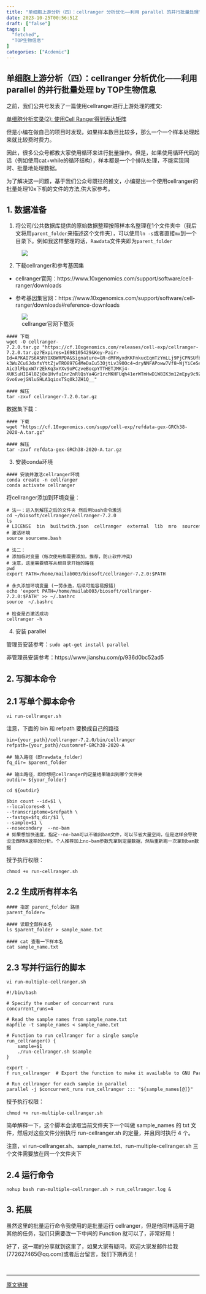 ```yaml
---
title: "单细胞上游分析（四）：cellranger 分析优化——利用 parallel 的并行批量处理"
date: 2023-10-25T00:56:51Z
draft: ["false"]
tags: [
  "fetched",
  "TOP生物信息"
]
categories: ["Acdemic"]
---
```

单细胞上游分析（四）：cellranger 分析优化——利用 parallel 的并行批量处理 by TOP生物信息
------
<div><section data-tool="mdnice编辑器" data-website="https://www.mdnice.com"><p data-tool="mdnice编辑器">之前，我们公共号发表了一篇使用cellranger进行上游处理的推文:</p><p data-tool="mdnice编辑器"><a href="https://mp.weixin.qq.com/s?__biz=MzkzMzE5NTM4NA==&amp;mid=2247483708&amp;idx=2&amp;sn=4a9176132c3aa9c5ea531505ef9e6f96&amp;chksm=c2517a2bf526f33d918215c9fe213c8462bee45780f3800fc28ed512245ff5c1fb2b48e2b6c6&amp;scene=21&amp;cur_album_id=1773112625992646659#wechat_redirect" data-linktype="2">单细胞分析实录(2): 使用Cell Ranger得到表达矩阵</a></p><p data-tool="mdnice编辑器">但是小编在做自己的项目时发现，如果样本数目比较多，那么一个一个样本处理起来就比较费时费力。</p><p data-tool="mdnice编辑器">因此，很多公众号都教大家使用循环来进行批量操作。但是，如果使用循环代码的话（例如使用cat+while的循环结构），样本都是一个个排队处理，不能实现同时、批量地处理数据。</p><p data-tool="mdnice编辑器">为了解决这一问题，基于我们公众号既往的推文，小编提出一个使用cellranger的批量处理10x下机的文件的方法,供大家参考。</p><h1 data-tool="mdnice编辑器"><span></span><span>1. 数据准备</span><span></span></h1><ol data-tool="mdnice编辑器"><li><section>将公司/公共数据库提供的原始数据整理按照样本名整理在1个文件夹中（我后文将用<code>parent_folder</code>来描述这个文件夹），可以使用<code>ln -s</code>或者直接<code>mv</code>到一个目录下。例如我这样整理的话，<code>Rawdata</code>文件夹即为<code>parent_folder</code></section></li></ol><figure data-tool="mdnice编辑器"><img data-ratio="0.3798767967145791" data-src="https://mmbiz.qpic.cn/mmbiz_png/WThoCmvVu2bZjNL5Pag1uX7mYxHeWuIhkibuqlzx4dxt6XKZH6sUmGMBKsZ2B1lm8v1icRF3JY55Kr7Igvy7ic7XA/640?wx_fmt=png" data-type="png" data-w="487" src="https://mmbiz.qpic.cn/mmbiz_png/WThoCmvVu2bZjNL5Pag1uX7mYxHeWuIhkibuqlzx4dxt6XKZH6sUmGMBKsZ2B1lm8v1icRF3JY55Kr7Igvy7ic7XA/640?wx_fmt=png"></figure><ol start="2" data-tool="mdnice编辑器"><li><section>下载cellranger和参考基因集</section></li></ol><ul data-tool="mdnice编辑器"><li><section><p>cellranger官网：https://www.10xgenomics.com/support/software/cell-ranger/downloads</p></section></li><li><section><p>参考基因集官网：https://www.10xgenomics.com/support/software/cell-ranger/downloads#reference-downloads</p></section></li></ul><figure data-tool="mdnice编辑器"><img data-ratio="0.6445283018867924" data-src="https://mmbiz.qpic.cn/mmbiz_png/WThoCmvVu2bZjNL5Pag1uX7mYxHeWuIh7nOaI4qOKmYC9JluNWTmWmOeWEaBEC4YibUku33pOGsicHy3iaZybaOTg/640?wx_fmt=png" data-type="png" data-w="1325" src="https://mmbiz.qpic.cn/mmbiz_png/WThoCmvVu2bZjNL5Pag1uX7mYxHeWuIh7nOaI4qOKmYC9JluNWTmWmOeWEaBEC4YibUku33pOGsicHy3iaZybaOTg/640?wx_fmt=png"><figcaption>cellranger官网下载页</figcaption></figure><pre data-tool="mdnice编辑器"><span></span><code><span>#</span><span><span>### 下载</span></span><br>wget -O cellranger-7.2.0.tar.gz "https://cf.10xgenomics.com/releases/cell-exp/cellranger-7.2.0.tar.gz?Expires=1698105429&amp;Key-Pair-Id=APKAI7S6A5RYOXBWRPDA&amp;Signature=GR~dMFWyxdKKFnkucEqmTzYmLLj9PjCPNSUfbOuOJTQyHp9UIF1PxIOiNmcl3ri2X54k5Bgz-k3WuZCu6JdxfsYttZjwTRO897G4MeDaIu53OjtLv390Oc4~dryNNFAPoww7Vf8~WjYiCeSe5Gmt6I8tWdbk569NCKWMt9Q3-Aic3lFbpxW7r2EkKq3xYXv9oPCzveBocpYTTHETJMKj4-XUKSuHII4l8Zj8e1HvfuInr2nRlQsYa4Gr1rcMKHFUqh41erWTmHwD1W8IK3m12mEpy9c9ZZIkbLCHuNkmNyGYS1wfMuR7yuI-Gvo6vejGNluSHLA1qioxTSq0kJZH1Q__"<br><span><br>#</span><span><span>### 解压</span></span><br>tar -zxvf cellranger-7.2.0.tar.gz<br></code></pre><p data-tool="mdnice编辑器">数据集下载：</p><pre data-tool="mdnice编辑器"><span></span><code><span>#</span><span><span>### 下载</span></span><br>wget "https://cf.10xgenomics.com/supp/cell-exp/refdata-gex-GRCh38-2020-A.tar.gz"<br><span><br>#</span><span><span>### 解压</span></span><br>tar -zxvf refdata-gex-GRCh38-2020-A.tar.gz<br></code></pre><ol start="3" data-tool="mdnice编辑器"><li><section>安装conda环境</section></li></ol><pre data-tool="mdnice编辑器"><span></span><code><span>#</span><span><span>### 安装并激活cellranger环境</span></span><br>conda create -n cellranger<br>conda activate cellranger<br></code></pre><p data-tool="mdnice编辑器">将cellranger添加到环境变量：</p><pre data-tool="mdnice编辑器"><span></span><code><span>#</span><span> 法一：进入到解压之后的文件夹 然后用bash命令激活 </span><br>cd ~/biosoft/cellranger/cellranger-7.2.0<br>ls<br><span>#</span><span> LICENSE  bin  builtwith.json  cellranger  external  lib  mro  sourceme.bash sourceme.csh  target_panels</span><br><span>#</span><span> 激活环境</span><br>source sourceme.bash<br><span><br>#</span><span> 法二：</span><br><span>#</span><span> 添加临时变量（每次使用都需要添加，推荐，防止软件冲突）</span><br><span>#</span><span> 注意，这里需要填写从根目录开始的路径</span><br>pwd<br>export PATH=/home/mailab003/biosoft/cellranger-7.2.0:$PATH<br><span><br>#</span><span> 永久添加环境变量 (一劳永逸，后续可能容易报错)</span><br>echo 'export PATH=/home/mailab003/biosoft/cellranger-7.2.0:$PATH' &gt;&gt; ~/.bashrc<br>source  ~/.bashrc<br><span><br>#</span><span> 检查是否激活成功</span><br>cellranger -h<br></code></pre><ol start="4" data-tool="mdnice编辑器"><li><section>安装 parallel</section></li></ol><p data-tool="mdnice编辑器">管理员安装参考：<code>sudo apt-get install parallel</code></p><p data-tool="mdnice编辑器">非管理员安装参考：https://www.jianshu.com/p/936d0bc52ad5</p><h1 data-tool="mdnice编辑器"><span></span><span>2. 写脚本命令</span><span></span></h1><h2 data-tool="mdnice编辑器"><span></span><span>2.1 写单个脚本命令</span><span></span></h2><pre data-tool="mdnice编辑器"><span></span><code>vi run-cellranger.sh<br></code></pre><p data-tool="mdnice编辑器">注意，下面的 bin 和 refpath 要换成自己的路径</p><pre data-tool="mdnice编辑器"><span></span><code>bin={your_path}/cellranger-7.2.0/bin/cellranger<br>refpath={your_path}/customref-GRCh38-2020-A<br><span><br>#</span><span><span># 输入路径（即rawdata_folder）</span></span><br>fq_dir= $parent_folder<br><span><br>#</span><span><span># 输出路径，即你想把cellranger的定量结果输出到哪个文件夹</span></span><br>outdir= ${your_folder}<br><br>cd ${outdir}<br><span><br>$</span><span>bin count --id=<span>$1</span> \</span><br>--localcores=8 \<br>--transcriptome=$refpath \<br>--fastqs=$fq_dir/$1 \<br>--sample=$1 \<br>--nosecondary  --no-bam <br><span>#</span><span> 如果想加快速度，指定--no-bam可以不输出bam文件，可以节省大量空间，但是这样会导致没法做RNA速率的分析。个人推荐加上no-bam参数先拿到定量数据，然后重新跑一次拿到bam数据</span><br></code></pre><p data-tool="mdnice编辑器">授予执行<span>权限</span>：</p><pre data-tool="mdnice编辑器"><span></span><code>chmod +x run-cellranger.sh<br></code></pre><h2 data-tool="mdnice编辑器"><span></span><span>2.2 生成所有样本名</span><span></span></h2><pre data-tool="mdnice编辑器"><span></span><code><span>#</span><span><span>### 指定 parent_folder 路径</span></span><br>parent_folder=<br><span><br>#</span><span><span>### 读取全部样本名</span></span><br>ls $parent_folder &gt; sample_name.txt<br><span><br>#</span><span><span>### cat 查看一下样本名</span></span><br>cat sample_name.txt<br></code></pre><h2 data-tool="mdnice编辑器"><span></span><span>2.3 写并行运行的脚本</span><span></span></h2><pre data-tool="mdnice编辑器"><span></span><code>vi run-multiple-cellranger.sh<br></code></pre><pre data-tool="mdnice编辑器"><span></span><code><span>#</span><span>!/bin/bash</span><br><span><br>#</span><span> Specify the number of concurrent runs</span><br>concurrent_runs=4<br><span><br>#</span><span> Read the sample names from sample_name.txt</span><br>mapfile -t sample_names &lt; sample_name.txt<br><span><br>#</span><span> Function to run cellranger <span>for</span> a single sample</span><br>run_cellranger() {<br>    sample=$1<br>    ./run-cellranger.sh $sample<br>}<br><br>export -f run_cellranger  # Export the function to make it available to GNU Parallel<br><span><br>#</span><span> Run cellranger <span>for</span> each sample <span>in</span> parallel</span><br>parallel -j $concurrent_runs run_cellranger ::: "${sample_names[@]}"<br></code></pre><p data-tool="mdnice编辑器">授予执行权限：</p><pre data-tool="mdnice编辑器"><span></span><code>chmod +x run-multiple-cellranger.sh<br></code></pre><p data-tool="mdnice编辑器">简单解释一下，这个脚本会读取当前文件夹下一个叫做 sample_names 的 txt 文件，然后对这些文件分别执行 run-cellranger.sh 的定量，并且同时执行 4 个。</p><p data-tool="mdnice编辑器">注意，vi run-cellranger.sh、sample_name.txt、run-multiple-cellranger.sh 三个文件需要放在同一个文件夹下</p><h2 data-tool="mdnice编辑器"><span></span><span>2.4 运行命令</span><span></span></h2><pre data-tool="mdnice编辑器"><span></span><code>nohup bash run-multiple-cellranger.sh &gt; run_cellranger.log &amp;<br></code></pre><h1 data-tool="mdnice编辑器"><span></span><span>3. 拓展</span><span></span></h1><p data-tool="mdnice编辑器">虽然这里的批量运行命令我使用的是批量运行 cellranger，但是他同样适用于跑其他的任务，我们只需要改一下中间的 Function 就可以了，非常好用！</p><p data-tool="mdnice编辑器">好了，这一期的分享就到这里了，如果大家有疑问，欢迎大家发邮件给我(772627465@qq.com)或者后台留言，我们下期再见！</p></section><p><br></p><p><mp-style-type data-value="3"></mp-style-type></p></div>  
<hr>
<a href="https://mp.weixin.qq.com/s/LVRqPdyHPBLD6mzHx9WNvA",target="_blank" rel="noopener noreferrer">原文链接</a>
